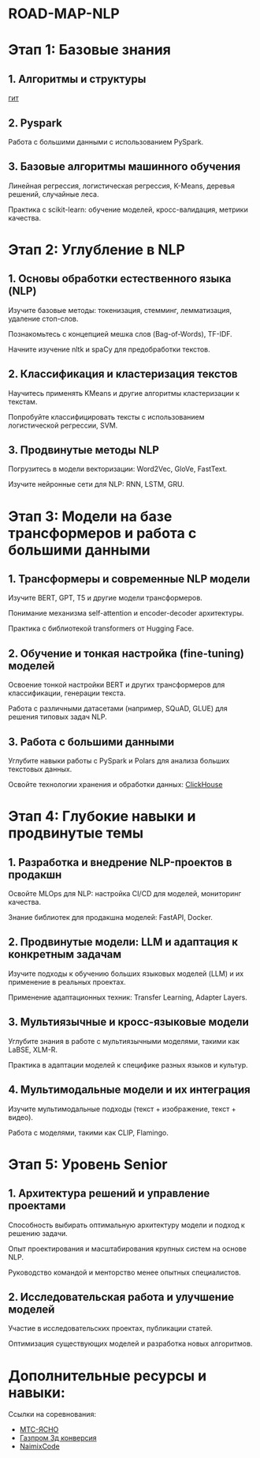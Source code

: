 # ROAD-MAP-NLP

# Этап 1: Базовые знания 
## 1. Алгоритмы и структуры

[гит](https://github.com/HeyBossy/algos_and_structure/tree/main)

## 2. Pyspark

Работа с большими данными с использованием PySpark.

## 3. Базовые алгоритмы машинного обучения

Линейная регрессия, логистическая регрессия, K-Means, деревья решений, случайные леса.

Практика с scikit-learn: обучение моделей, кросс-валидация, метрики качества.




# Этап 2: Углубление в NLP 

## 1. Основы обработки естественного языка (NLP)

Изучите базовые методы: токенизация, стемминг, лемматизация, удаление стоп-слов.

Познакомьтесь с концепцией мешка слов (Bag-of-Words), TF-IDF.

Начните изучение nltk и spaCy для предобработки текстов.



## 2. Классификация и кластеризация текстов

Научитесь применять KMeans и другие алгоритмы кластеризации к текстам.

Попробуйте классифицировать тексты с использованием логистической регрессии, SVM.



## 3. Продвинутые методы NLP

Погрузитесь в модели векторизации: Word2Vec, GloVe, FastText.

Изучите нейронные сети для NLP: RNN, LSTM, GRU.




# Этап 3: Модели на базе трансформеров и работа с большими данными 

## 1. Трансформеры и современные NLP модели

Изучите BERT, GPT, T5 и другие модели трансформеров.

Понимание механизма self-attention и encoder-decoder архитектуры.

Практика с библиотекой transformers от Hugging Face.



## 2. Обучение и тонкая настройка (fine-tuning) моделей

Освоение тонкой настройки BERT и других трансформеров для классификации, генерации текста.

Работа с различными датасетами (например, SQuAD, GLUE) для решения типовых задач NLP.



## 3. Работа с большими данными

Углубите навыки работы с PySpark и Polars для анализа больших текстовых данных.

Освойте технологии хранения и обработки данных: [ClickHouse](https://github.com/HeyBossy/Clickhouse)





# Этап 4: Глубокие навыки и продвинутые темы 

## 1. Разработка и внедрение NLP-проектов в продакшн

Освойте MLOps для NLP: настройка CI/CD для моделей, мониторинг качества.

Знание библиотек для продакшна моделей: FastAPI, Docker.



## 2. Продвинутые модели: LLM и адаптация к конкретным задачам

Изучите подходы к обучению больших языковых моделей (LLM) и их применение в реальных проектах.

Применение адаптационных техник: Transfer Learning, Adapter Layers.



## 3. Мультиязычные и кросс-языковые модели

Углубите знания в работе с мультиязычными моделями, такими как LaBSE, XLM-R.

Практика в адаптации моделей к специфике разных языков и культур.



## 4. Мультимодальные модели и их интеграция

Изучите мультимодальные подходы (текст + изображение, текст + видео).

Работа с моделями, такими как CLIP, Flamingo.




# Этап 5: Уровень Senior 

## 1. Архитектура решений и управление проектами

Способность выбирать оптимальную архитектуру модели и подход к решению задачи.

Опыт проектирования и масштабирования крупных систем на основе NLP.

Руководство командой и менторство менее опытных специалистов.



## 2. Исследовательская работа и улучшение моделей

Участие в исследовательских проектах, публикации статей.

Оптимизация существующих моделей и разработка новых алгоритмов.




# Дополнительные ресурсы и навыки:

Ссылки на соревнования:
- [МТС-ЯСНО](https://github.com/HeyBossy/yasno)
- [Газпром 3д конверсия](https://github.com/HeyBossy/conversion_3d_party)
- [NaimixCode](https://github.com/HeyBossy/taro_front)

